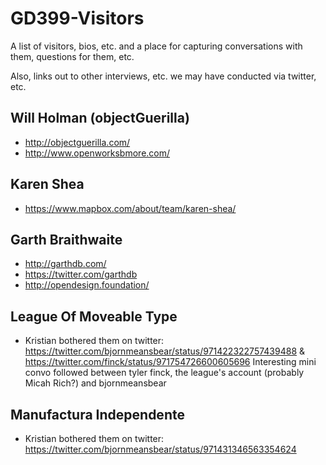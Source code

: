 # GD399-Visitors
A list of visitors, bios, etc. and a place for capturing conversations with them, questions for them, etc.

Also, links out to other interviews, etc. we may have conducted via twitter, etc.

## Will Holman (objectGuerilla)
- http://objectguerilla.com/
- http://www.openworksbmore.com/

## Karen Shea
- https://www.mapbox.com/about/team/karen-shea/

## Garth Braithwaite
- http://garthdb.com/
- https://twitter.com/garthdb
- http://opendesign.foundation/

## League Of Moveable Type
- Kristian bothered them on twitter: https://twitter.com/bjornmeansbear/status/971422322757439488 & https://twitter.com/finck/status/971754726600605696
Interesting mini convo followed between tyler finck, the league's account (probably Micah Rich?) and bjornmeansbear

## Manufactura Independente
- Kristian bothered them on twitter: https://twitter.com/bjornmeansbear/status/971431346563354624
